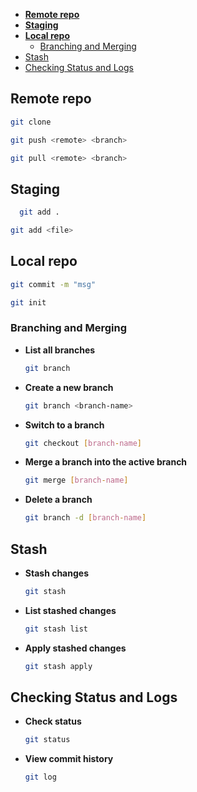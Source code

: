 

- [**Remote repo**](#remote-repo)
- [**Staging**](#staging)
- [**Local repo**](#local-repo)
  - [Branching and Merging](#branching-and-merging)
- [Stash](#stash)
- [Checking Status and Logs](#checking-status-and-logs)

## **Remote repo**
  ```bash
  git clone 
  ```
  ```bash
  git push <remote> <branch>
  ```
  ```bash
  git pull <remote> <branch>
  ```
## **Staging**
```bash
  git add .
  ```

  ```bash
  git add <file>
  ```

## **Local repo**
  ```bash
  git commit -m "msg"
  ```
  ```bash
  git init
  ```



### Branching and Merging

- **List all branches**
  ```bash
  git branch
  ```

- **Create a new branch**
  ```bash
  git branch <branch-name>
  ```

- **Switch to a branch**
  ```bash
  git checkout [branch-name]
  ```

- **Merge a branch into the active branch**
  ```bash
  git merge [branch-name]
  ```

- **Delete a branch**
  ```bash
  git branch -d [branch-name]
  ```

## Stash

- **Stash changes**
  ```bash
  git stash
  ```

- **List stashed changes**
  ```bash
  git stash list
  ```

- **Apply stashed changes**
  ```bash
  git stash apply
  ```

## Checking Status and Logs

- **Check status**
  ```bash
  git status
  ```

- **View commit history**
  ```bash
  git log
  ```
